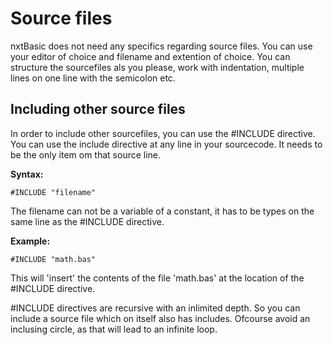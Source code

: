 # Source files
nxtBasic does not need any specifics regarding source files. You can use your editor of choice and filename and extention of choice. You can structure the sourcefiles als you please, work with indentation, multiple lines on one line with the semicolon etc.

## Including other source files
In order to include other sourcefiles, you can use the #INCLUDE directive. You can use the include directive at any line in your sourcecode. It needs to be the only item om that source line.

**Syntax:**

    #INCLUDE "filename"
    
The filename can not be a variable of a constant, it has to be types on the same line as the #INCLUDE directive.

**Example:**

    #INCLUDE "math.bas"
    
This will 'insert' the contents of the file 'math.bas' at the location of the #INCLUDE directive.

#INCLUDE directives are recursive with an inlimited depth. So you can include a source file which on itself also has includes. Ofcourse avoid an inclusing circle, as that will lead to an infinite loop.